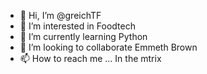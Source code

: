 - 👋 Hi, I’m @greichTF
- 👀 I’m interested in Foodtech
- 🌱 I’m currently learning Python
- 💞️ I’m looking to collaborate Emmeth Brown
- 📫 How to reach me ... In the mtrix

<!---
greichTF/greichTF is a ✨ special ✨ repository because its `README.md` (this file) appears on your GitHub profile.
You can click the Preview link to take a look at your changes.
--->
